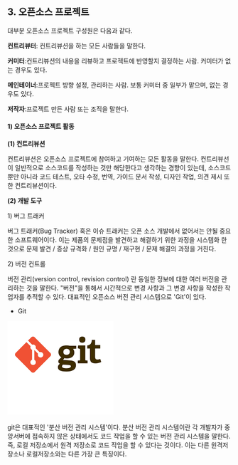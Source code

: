 ## 3. 오픈소스 프로젝트

대부분 오픈소스 프로젝트 구성원은 다음과 같다.

**컨트리뷰터**: 컨트리뷰션을 하는 모든 사람들을 말한다.

**커미터**:컨트리뷰션의 내용을 리뷰하고 프로젝트에 반영할지 결정하는 사람. 커미터가 없는 경우도 있다.

**메인테이너**:프로젝트 방향 설정, 관리하는 사람. 보통 커미터 중 일부가 맡으며, 없는 경우도 있다.

**저작자**:프로젝트 만든 사람 또는 조직을 말한다.

#### 1\)  오픈소스 프로젝트 활동

**\(1\) 컨트리뷰션**

컨트리뷰션은 오픈소스 프로젝트에 참여하고 기여하는 모든 활동을 말한다. 컨트리뷰선이 일반적으로 소스코드를 작성하는 것만 해당한다고 생각하는 경향이 있는데, 소스코드 뿐만 아니라 코드 테스트, 오타 수정, 번역, 가이드 문서 작성, 디자인 작업, 의견 제시 또한 컨트리뷰션이다.

**\(2\) 개발 도구**

1\) 버그 트래커

버그 트래커\(Bug Tracker\) 혹은 이슈 트래커는 오픈 소스 개발에서 없어서는 안될 중요한 소프트웨어이다. 이는 제품의 문제점을 발견하고 해결하기 위한 과정을 시스템화 한 것으로 문제 발견 / 증상 규격화 / 원인 규명 / 재구현 / 문제 해결의 과정을 거친다.

2\) 버전 컨트롤

버전 관리\(version control, revision control\) 란 동일한 정보에 대한 여러 버전을 관리하는 것을 말한다. "버전"을 통해서 시간적으로 변경 사항과 그 변경 사항을 작성한 작업자를 추적할 수 있다. 대표적인 오픈소스 버전 관리 시스템으로 'Git'이 있다.

* Git

![](/assets/다운로드.png)

git은 대표적인 '분산 버전 관리 시스템'이다. 분산 버전 관리 시스템이란 각 개발자가 중앙서버에 접속하지 않은 상태에서도 코드 작업을 할 수 있는 버전 관리 시스템을 말한다. 즉, 로컬 저장소에서 원격 저장소로 코드 작업을 할 수 있다는 것이다. 이는 다른 원격저장소나 로컬저장소와는 다른 가장 큰 특징이다.

